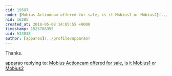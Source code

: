 ```yaml
---
cid: 19587
node: [Mobius Actioncam offered for sale, is it Mobius1 or Mobius2](../notes/apparao/05-03-2018/mobius-actioncam-offered-for-sale-is-it-mobius1-or-mobius2)
nid: 16285
created_at: 2018-05-08 14:05:55 +0000
timestamp: 1525788355
uid: 533038
author: [apparao](../profile/apparao)
---
```


Thanks.

[apparao](../profile/apparao) replying to: [Mobius Actioncam offered for sale, is it Mobius1 or Mobius2](../notes/apparao/05-03-2018/mobius-actioncam-offered-for-sale-is-it-mobius1-or-mobius2)

